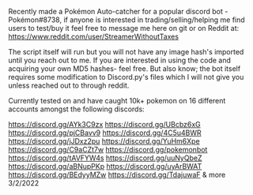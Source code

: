 Recently made a Pokémon Auto-catcher for a popular discord bot -  Pokémon#8738, if anyone is interested in trading/selling/helping me find users to test/buy it feel free to message me here on git or on Reddit at: https://www.reddit.com/user/StreamerWithoutTaxes

The script itself will run but you will not have any image hash's imported until you reach out to me. If you are interested in using the code and acquiring your own MD5 hashes- feel free. But also know; the bot itself requires some modification to Discord.py's files which I will not give you unless reached out to through reddit.

Currently tested on and have caught 10k+ pokemon on 16 different accounts amongst the following discords:

https://discord.gg/AYk3C9zx
https://discord.gg/UBcbz6xG
https://discord.gg/pjCBavv9
https://discord.gg/4C5u4BWR
https://discord.gg/jJDxz2pu
https://discord.gg/YuHm6Xpe
https://discord.gg/C9aCZt7w
https://discord.gg/pokemonbot
https://discord.gg/tAVFYW4s
https://discord.gg/uuNyQbeZ
https://discord.gg/aBNupPKp
https://discord.gg/uyArBWAT
https://discord.gg/BEdyyMZw
https://discord.gg/TdajuwaF
& more 
3/2/2022